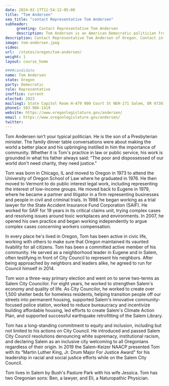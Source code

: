 ```yaml
---
date: 2024-02-17T11:54:12-05:00
title: "Tom Andersen"
seo_title: "contact Representative Tom Andersen"
subheader:
     greeting: Contact Representative Tom Andersen
     description: Tom Andersen is an American Democratic politician from Oregon, currently serving in the Oregon House of Representatives, representing District 19. He began his term on January 9, 2023.
description: Contact Representative Tom Andersen of Oregon. Contact information for Tom Andersen includes email address, phone number, and mailing address.
image: tom-andersen.jpeg
video:
url:  /states/oregon/tom-andersen/
weight: 1
layout: course_home

####candidate
name: Tom Andersen
state: Oregon
party: Democratic
role: Representative
inoffice: current
elected: 2023
mailing1: State Capitol Room H-479 900 Court St NEH-271 Salem, OR 97301
phone1: 503-986-1419
website: https://www.oregonlegislature.gov/andersen/
email : https://www.oregonlegislature.gov/andersen/
twitter:
---
```


Tom Andersen isn't your typical politician. He is the son of a Presbyterian minister. The family dinner table conversations were about making the world a better place and his upbringing instilled in him the importance of community. Whether it is Tom's practice in law or public service, his work is grounded in what his father always said: “The poor and dispossessed of our world don't need charity, they need justice."

Tom was born in Chicago, IL and moved to Oregon in 1973 to attend the University of Oregon School of Law where he graduated in 1976. He then moved to Vermont to do public interest legal work, including representing the interest of low-income groups. He moved back to Eugene in 1979, where he became a partner and litigator in a firm representing businesses and people in civil and criminal trials. In 1986 he began working as a trial lawyer for the State Accident Insurance Fund Corporation (SAIF). He worked for SAIF for 19 years in its critical claims unit, trying complex cases and resolving issues around toxic workplaces and environments. In 2007, he opened his own practice and began working independently to argue complex cases concerning workers compensation.

In every place he's lived in Oregon, Tom has been active in civic life, working with others to make sure that Oregon maintained its vaunted livability for all citizens. Tom has been a committed active member of his community. He served as a neighborhood leader in Eugene and in Salem, often testifying in front of City Council to represent his neighbors. After being approached by neighbors and leaders alike, he agreed to run for Council himself in 2014.

Tom won a three-way primary election and went on to serve two-terms as Salem City Councilor. For eight years, he worked to strengthen Salem's economy and quality of life. As City Councilor, he worked to create over 1,500 shelter beds for homeless residents, helping transition people off our streets into permanent housing, supported Salem's innovative community-focused police station, worked to reduce bureaucracy and incentivize building affordable housing, led efforts to create Salem's Climate Action Plan, and supported successful earthquake retrofitting of the Salem Library.

Tom has a long-standing commitment to equity and inclusion, including but not limited to his actions on City Council. He introduced and passed Salem City Council resolutions denouncing white supremacy, institutional racism, and declaring Salem as an inclusive city welcoming to all Oregonians regardless of their origin. In 2019 the Salem-Keizer NAACP presented Tom with its “Martin Luther King, Jr. Drum Major For Justice Award" for his leadership in racial and social justice efforts while on the Salem City Council.

Tom lives in Salem by Bush's Pasture Park with his wife Jessica. Tom has two Oregonian sons: Ben, a lawyer, and Eli, a Naturopathic Physician.
